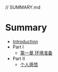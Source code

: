 // SUMMARY.md

# Summary
* [Introduction](README.md)
* Part I
    * [第一章 环境准备](pages/第一章.md)
* Part II
    * [个人感悟](pages/个人感悟.md)

